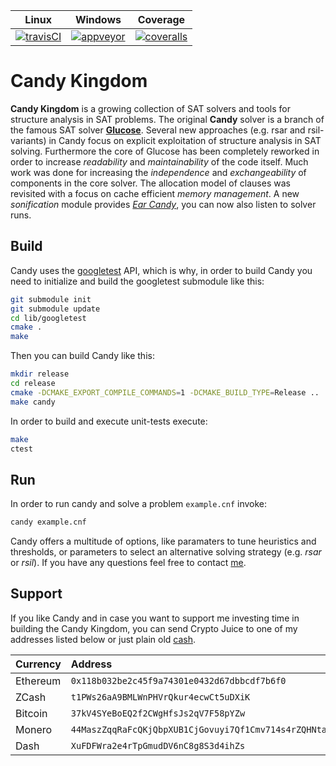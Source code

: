 |        Linux        |       Windows       |       Coverage       |
|:-------------------:|:-------------------:|:--------------------:|
| [![travisCI][1]][2] | [![appveyor][3]][4] | [![coveralls][5]][6] |

[1]: https://travis-ci.org/Udopia/candy-kingdom.svg?branch=master
[2]: https://travis-ci.org/Udopia/candy-kingdom
[3]: https://ci.appveyor.com/api/projects/status/f82s06j62stkseuyksb0
[4]: https://ci.appveyor.com/project/Udopia/candy-kingdom/branch/master
[5]: https://coveralls.io/repos/github/Udopia/candy-kingdom/badge.svg?branch=master
[6]: https://coveralls.io/github/Udopia/candy-kingdom?branch=master

# Candy Kingdom

**Candy Kingdom** is a growing collection of SAT solvers and tools for structure analysis in SAT problems. The original **Candy** solver is a branch of the famous SAT solver **[Glucose](http://www.labri.fr/perso/lsimon/glucose/)**. Several new approaches (e.g. rsar and rsil-variants) in Candy focus on explicit exploitation of structure analysis in SAT solving. Furthermore the core of Glucose has been completely reworked in order to increase *readability* and *maintainability* of the code itself. Much work was done for increasing the *independence* and *exchangeability* of components in the core solver. The allocation model of clauses was revisited with a focus on cache efficient *memory management*. A new *sonification* module provides *[Ear Candy](https://www.youtube.com/watch?v=iupgZGlzMCQ)*, you can now also listen to solver runs. 

## Build

Candy uses the [googletest](https://github.com/google/googletest) API, which is why, in order to build Candy you need to initialize and build the googletest submodule like this:
```bash
git submodule init
git submodule update
cd lib/googletest
cmake .
make
```

Then you can build Candy like this:
```bash
mkdir release
cd release
cmake -DCMAKE_EXPORT_COMPILE_COMMANDS=1 -DCMAKE_BUILD_TYPE=Release ..
make candy
```

In order to build and execute unit-tests execute:
```bash
make
ctest
```

## Run

In order to run candy and solve a problem `example.cnf` invoke:
```bash
candy example.cnf
```

Candy offers a multitude of options, like paramaters to tune heuristics and thresholds, or parameters to select an alternative solving strategy (e.g. *rsar* or *rsil*). If you have any questions feel free to contact [me](mailto:2.markus.iser@gmail.com).

## Support

If you like Candy and in case you want to support me investing time in building the Candy Kingdom, you can send Crypto Juice to one of my addresses listed below or just plain old [cash](https://www.paypal.me/markusiser/1).

Currency		| Address 
:---			|:---
Ethereum	| `0x118b032be2c45f9a74301e0432d67dbbcdf7b6f0` 
ZCash 		| `t1PWs26aA9BMLWnPHVrQkur4ecwCt5uDXiK` 
Bitcoin		| `37kV4SYeBoEQ2f2CWgHfsJs2qV7F58pYZw`
Monero		| `44MaszZqqRaFcQKjQbpXUB1CjGovuyi7Qf1Cmv714s4rZQHNtapeXH7WbwaVe4vUMveKAzAiA4j8xgUi29TpKXpm41qZuEo` 
Dash		| `XuFDFWra2e4rTpGmudDV6nC8g8S3d4ihZs` 

